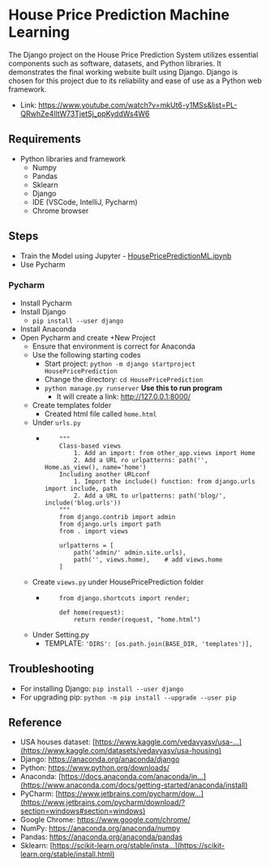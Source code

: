# House Price Prediction Machine Learning
The Django project on the House Price Prediction System utilizes essential components such as software, datasets, and Python libraries. It demonstrates the final working website built using Django. Django is chosen for this project due to its reliability and ease of use as a Python web framework.
- Link: https://www.youtube.com/watch?v=mkUt6-y1MSs&list=PL-QRwhZe4lltW73TjetSj_ppKyddWs4W6

## Requirements
- Python libraries and framework
    - Numpy
    - Pandas
    - Sklearn
    - Django
    - IDE (VSCode, IntelliJ, Pycharm)
    - Chrome browser


## Steps
- Train the Model using Jupyter - [HousePricePredictionML.ipynb](https://colab.research.google.com/drive/1I5dmDap7y9FSPmch7uXgUofoe6nnj_LM?usp=sharing)
- Use Pycharm

### Pycharm
- Install Pycharm
- Install Django
    * `pip install --user django`
- Install Anaconda
- Open Pycharm and create +New Project
  * Ensure that environment is correct for Anaconda
  * Use the following starting codes
      - Start project: `python -m django startproject HousePricePrediction`
      - Change the directory: `cd HousePricePrediction`
      - `python manage.py runserver` **Use this to run program**
          * It will create a link: http://127.0.0.1:8000/
  * Create templates folder
      - Created html file called `home.html`
  * Under `urls.py`
      - ```
            """
            Class-based views
                1. Add an import: from other_app.views import Home
                2. Add a URL ro urlpatterns: path('', Home.as_view(), name='home')
            Including another URLconf
                1. Import the include() function: from django.urls import include, path
                2. Add a URL to urlpatterns: path('blog/', include('blog.urls'))
            """
            from django.contrib import admin
            from django.urls import path
            from . import views

            urlpatterns = [
                path('admin/' admin.site.urls),
                path('', views.home),    # add views.home
            ]
        ```
  * Create `views.py` under HousePricePrediction folder
      - ```
            from django.shortcuts import render;

            def home(request):
                return render(request, "home.html")
        ```
  * Under Setting.py
      - TEMPLATE:
          `'DIRS': [os.path.join(BASE_DIR, 'templates')],`  
   

## Troubleshooting
- For installing Django: `pip install --user django`
- For upgrading pip: `python -m pip install --upgrade --user pip`

## Reference
- USA houses dataset: [https://www.kaggle.com/vedavyasv/usa-...](https://www.kaggle.com/datasets/vedavyasv/usa-housing)
- Django: https://anaconda.org/anaconda/django
- Python: https://www.python.org/downloads/
- Anaconda: [https://docs.anaconda.com/anaconda/in...](https://www.anaconda.com/docs/getting-started/anaconda/install)
- PyCharm: [https://www.jetbrains.com/pycharm/dow...](https://www.jetbrains.com/pycharm/download/?section=windows#section=windows)
- Google Chrome: https://www.google.com/chrome/
- NumPy: https://anaconda.org/anaconda/numpy
- Pandas: https://anaconda.org/anaconda/pandas
- Sklearn: [https://scikit-learn.org/stable/insta...](https://scikit-learn.org/stable/install.html)
